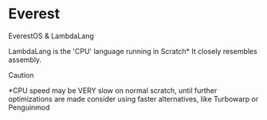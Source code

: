 # Everest
EverestOS & LambdaLang

LambdaLang is the 'CPU' language running in Scratch*
It closely resembles assembly.

> [!CAUTION]
> *CPU speed may be VERY slow on normal scratch, until further optimizations are made consider using faster alternatives, like Turbowarp or Penguinmod
